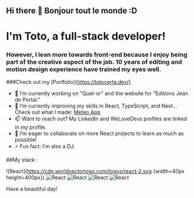 ## Hi there 👋 Bonjour tout le monde :D
# I'm Toto, a full-stack developer!

### However, I lean more towards front-end because I enjoy being part of the creative aspect of the job. 10 years of editing and motion design experience have trained my eyes well.

###Check out my [Portfolio]{https://totocerta.dev/}

- 🔭 I’m currently working on "Quel-or" and the website for "Editions Jean de Portal."
- 🌱 I’m currently improving my skills in React, TypeScript, and Next... Check out what I made: [Meteo App](https://meteo-app-virid.vercel.app/)
- 📫 Want to reach out? My LinkedIn and WeLoveDevs profiles are linked in my profile.
- 👯 I’m eager to collaborate on more React projects to learn as much as possible!
- ⚡ Fun fact: I'm also a DJ.

##My stack :

![React](https://cdn.worldvectorlogo.com/logos/react-2.svg {width=40px height=400px}) ![React](https://cdn.worldvectorlogo.com/logos/react-2.svg) ![React](https://cdn.worldvectorlogo.com/logos/react-2.svg) ![React](https://cdn.worldvectorlogo.com/logos/react-2.svg) ![React](https://cdn.worldvectorlogo.com/logos/react-2.svg)

Have a beautiful day!
